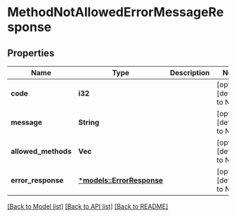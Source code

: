 # MethodNotAllowedErrorMessageResponse

## Properties
Name | Type | Description | Notes
------------ | ------------- | ------------- | -------------
**code** | **i32** |  | [optional] [default to None]
**message** | **String** |  | [optional] [default to None]
**allowed_methods** | **Vec<String>** |  | [optional] [default to None]
**error_response** | [***models::ErrorResponse**](ErrorResponse.md) |  | [optional] [default to None]

[[Back to Model list]](../README.md#documentation-for-models) [[Back to API list]](../README.md#documentation-for-api-endpoints) [[Back to README]](../README.md)


